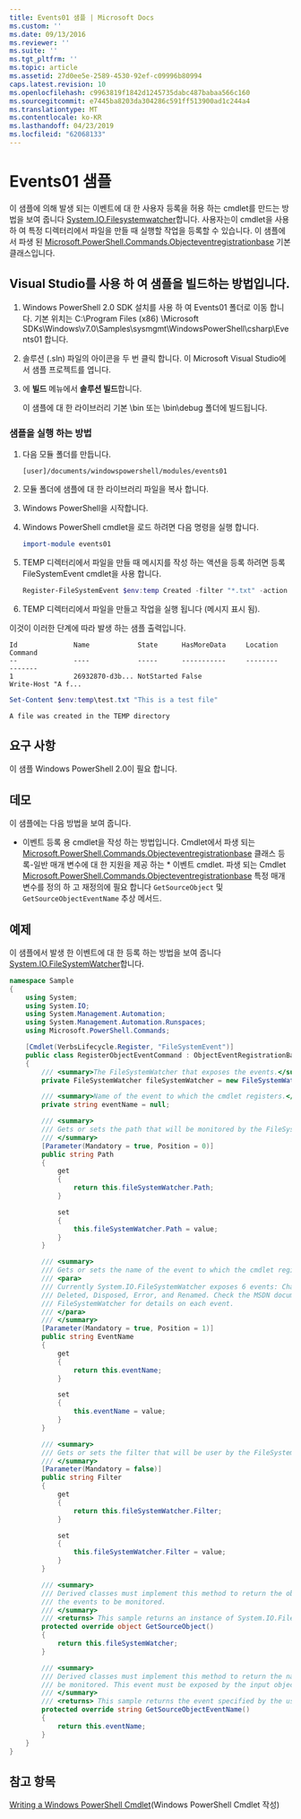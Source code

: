 ```yaml
---
title: Events01 샘플 | Microsoft Docs
ms.custom: ''
ms.date: 09/13/2016
ms.reviewer: ''
ms.suite: ''
ms.tgt_pltfrm: ''
ms.topic: article
ms.assetid: 27d0ee5e-2589-4530-92ef-c09996b80994
caps.latest.revision: 10
ms.openlocfilehash: c9963819f1842d1245735dabc487babaa566c160
ms.sourcegitcommit: e7445ba8203da304286c591ff513900ad1c244a4
ms.translationtype: MT
ms.contentlocale: ko-KR
ms.lasthandoff: 04/23/2019
ms.locfileid: "62068133"
---
```

# <a name="events01-sample"></a>Events01 샘플

이 샘플에 의해 발생 되는 이벤트에 대 한 사용자 등록을 허용 하는 cmdlet를 만드는 방법을 보여 줍니다 [System.IO.Filesystemwatcher](/dotnet/api/System.IO.FileSystemWatcher)합니다. 사용자는이 cmdlet을 사용 하 여 특정 디렉터리에서 파일을 만들 때 실행할 작업을 등록할 수 있습니다. 이 샘플에서 파생 된 [Microsoft.PowerShell.Commands.Objecteventregistrationbase](/dotnet/api/Microsoft.PowerShell.Commands.ObjectEventRegistrationBase) 기본 클래스입니다.

## <a name="how-to-build-the-sample-by-using-visual-studio"></a>Visual Studio를 사용 하 여 샘플을 빌드하는 방법입니다.

1. Windows PowerShell 2.0 SDK 설치를 사용 하 여 Events01 폴더로 이동 합니다. 기본 위치는 C:\Program Files (x86) \Microsoft SDKs\Windows\v7.0\Samples\sysmgmt\WindowsPowerShell\csharp\Events01 합니다.

2. 솔루션 (.sln) 파일의 아이콘을 두 번 클릭 합니다. 이 Microsoft Visual Studio에서 샘플 프로젝트를 엽니다.

3. 에 **빌드** 메뉴에서 **솔루션 빌드**합니다.

    이 샘플에 대 한 라이브러리 기본 \bin 또는 \bin\debug 폴더에 빌드됩니다.

### <a name="how-to-run-the-sample"></a>샘플을 실행 하는 방법

1. 다음 모듈 폴더를 만듭니다.

    `[user]/documents/windowspowershell/modules/events01`

2. 모듈 폴더에 샘플에 대 한 라이브러리 파일을 복사 합니다.

3. Windows PowerShell을 시작합니다.

4. Windows PowerShell cmdlet을 로드 하려면 다음 명령을 실행 합니다.

    ```powershell
    import-module events01
    ```

5. TEMP 디렉터리에서 파일을 만들 때 메시지를 작성 하는 액션을 등록 하려면 등록 FileSystemEvent cmdlet을 사용 합니다.

    ```powershell
    Register-FileSystemEvent $env:temp Created -filter "*.txt" -action { Write-Host "A file was created in the TEMP directory" }
    ```

6. TEMP 디렉터리에서 파일을 만들고 작업을 실행 됩니다 (메시지 표시 됨).

이것이 이러한 단계에 따라 발생 하는 샘플 출력입니다.

```output
Id              Name            State      HasMoreData     Location             Command
--              ----            -----      -----------     --------             -------
1               26932870-d3b... NotStarted False                                 Write-Host "A f...

```

```powershell
Set-Content $env:temp\test.txt "This is a test file"
```

```output
A file was created in the TEMP directory
```

## <a name="requirements"></a>요구 사항

이 샘플 Windows PowerShell 2.0이 필요 합니다.

## <a name="demonstrates"></a>데모

이 샘플에는 다음 방법을 보여 줍니다.

- 이벤트 등록 용 cmdlet을 작성 하는 방법입니다. Cmdlet에서 파생 되는 [Microsoft.PowerShell.Commands.Objecteventregistrationbase](/dotnet/api/Microsoft.PowerShell.Commands.ObjectEventRegistrationBase) 클래스 등록-일반 매개 변수에 대 한 지원을 제공 하는 * 이벤트 cmdlet. 파생 되는 Cmdlet [Microsoft.PowerShell.Commands.Objecteventregistrationbase](/dotnet/api/Microsoft.PowerShell.Commands.ObjectEventRegistrationBase) 특정 매개 변수를 정의 하 고 재정의에 필요 합니다 `GetSourceObject` 및 `GetSourceObjectEventName` 추상 메서드.

## <a name="example"></a>예제

이 샘플에서 발생 한 이벤트에 대 한 등록 하는 방법을 보여 줍니다 [System.IO.FileSystemWatcher](https://msdn.microsoft.com/en-us/library/system.io.filesystemwatcher\(v=vs.110\).aspx)합니다.

```csharp
namespace Sample
{
    using System;
    using System.IO;
    using System.Management.Automation;
    using System.Management.Automation.Runspaces;
    using Microsoft.PowerShell.Commands;

    [Cmdlet(VerbsLifecycle.Register, "FileSystemEvent")]
    public class RegisterObjectEventCommand : ObjectEventRegistrationBase
    {
        /// <summary>The FileSystemWatcher that exposes the events.</summary>
        private FileSystemWatcher fileSystemWatcher = new FileSystemWatcher();

        /// <summary>Name of the event to which the cmdlet registers.</summary>
        private string eventName = null;

        /// <summary>
        /// Gets or sets the path that will be monitored by the FileSystemWatcher.
        /// </summary>
        [Parameter(Mandatory = true, Position = 0)]
        public string Path
        {
            get
            {
                return this.fileSystemWatcher.Path;
            }

            set
            {
                this.fileSystemWatcher.Path = value;
            }
        }

        /// <summary>
        /// Gets or sets the name of the event to which the cmdlet registers.
        /// <para>
        /// Currently System.IO.FileSystemWatcher exposes 6 events: Changed, Created,
        /// Deleted, Disposed, Error, and Renamed. Check the MSDN documentation of
        /// FileSystemWatcher for details on each event.
        /// </para>
        /// </summary>
        [Parameter(Mandatory = true, Position = 1)]
        public string EventName
        {
            get
            {
                return this.eventName;
            }

            set
            {
                this.eventName = value;
            }
        }

        /// <summary>
        /// Gets or sets the filter that will be user by the FileSystemWatcher.
        /// </summary>
        [Parameter(Mandatory = false)]
        public string Filter
        {
            get
            {
                return this.fileSystemWatcher.Filter;
            }

            set
            {
                this.fileSystemWatcher.Filter = value;
            }
        }

        /// <summary>
        /// Derived classes must implement this method to return the object that generates
        /// the events to be monitored.
        /// </summary>
        /// <returns> This sample returns an instance of System.IO.FileSystemWatcher</returns>
        protected override object GetSourceObject()
        {
            return this.fileSystemWatcher;
        }

        /// <summary>
        /// Derived classes must implement this method to return the name of the event to
        /// be monitored. This event must be exposed by the input object.
        /// </summary>
        /// <returns> This sample returns the event specified by the user with the -EventName parameter.</returns>
        protected override string GetSourceObjectEventName()
        {
            return this.eventName;
        }
    }
}
```

## <a name="see-also"></a>참고 항목

[Writing a Windows PowerShell Cmdlet](./writing-a-windows-powershell-cmdlet.md)(Windows PowerShell Cmdlet 작성)